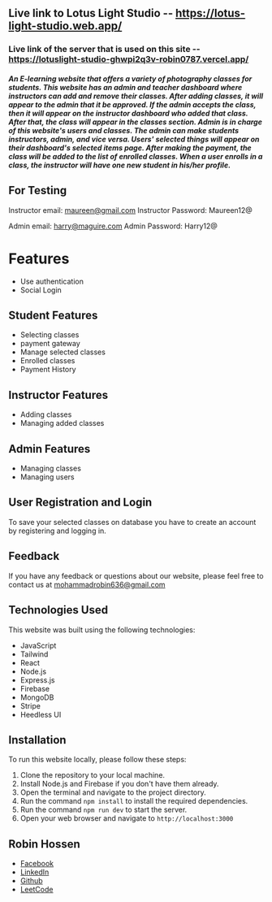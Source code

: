 ## Live link to Lotus Light Studio -- https://lotus-light-studio.web.app/

### Live link of the server that is used on this site -- https://lotuslight-studio-ghwpi2q3v-robin0787.vercel.app/

##### An E-learning website that offers a variety of photography classes for students. This website has an admin and teacher dashboard where instructors can add and remove their classes. After adding classes, it will appear to the admin that it be approved. If the admin accepts the class, then it will appear on the instructor dashboard who added that class. After that, the class will appear in the classes section. Admin is in charge of this website's users and classes. The admin can make students instructors, admin, and vice versa. Users' selected things will appear on their dashboard's selected items page. After making the payment, the class will be added to the list of enrolled classes. When a user enrolls in a class, the instructor will have one new student in his/her profile.

## For Testing

Instructor email: maureen@gmail.com
Instructor Password: Maureen12@

Admin email: harry@maguire.com
Admin Password: Harry12@

# Features

- Use authentication
- Social Login

## Student Features

- Selecting classes
- payment gateway
- Manage selected classes
- Enrolled classes
- Payment History

## Instructor Features

- Adding classes
- Managing added classes

## Admin Features

- Managing classes
- Managing users

## User Registration and Login

To save your selected classes on database you have to create an account by registering and logging in.

## Feedback

If you have any feedback or questions about our website, please feel free to contact us at mohammadrobin636@gmail.com

## Technologies Used

This website was built using the following technologies:

- JavaScript
- Tailwind
- React
- Node.js
- Express.js
- Firebase
- MongoDB
- Stripe
- Heedless UI

## Installation

To run this website locally, please follow these steps:

1. Clone the repository to your local machine.
2. Install Node.js and Firebase if you don't have them already.
3. Open the terminal and navigate to the project directory.
4. Run the command `npm install` to install the required dependencies.
5. Run the command `npm run dev` to start the server.
6. Open your web browser and navigate to `http://localhost:3000`

## Robin Hossen

- [Facebook](https://www.facebook.com/robin0787)
- [LinkedIn](https://www.linkedin.com/in/robin0787/)
- [Github](https://github.com/Robin0787)
- [LeetCode](https://leetcode.com/mohammadrobin636/)
